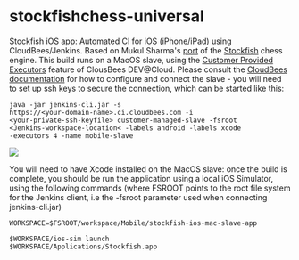 stockfishchess-universal
========================

Stockfish iOS app: Automated CI for iOS (iPhone/iPad) using CloudBees/Jenkins.  Based on Mukul Sharma's [port](https://github.com/elitecoder/stockfishchess-ios) of the [Stockfish](http://stockfishchess.org) chess engine.  This build runs on a MacOS slave, using the [Customer Provided Executors](https://wiki.cloudbees.com/bin/view/DEV/Customer+Provided+Slaves) feature of ClousBees DEV@Cloud.  Please consult the [CloudBees documentation](https://wiki.cloudbees.com/bin/view/DEV/Customer+Provided+Slaves) for how to configure and connect the slave - you will need to set up ssh keys to secure the connection, which can be started like this:

<code>java -jar jenkins-cli.jar -s https://&lt;your-domain-name&gt;.ci.cloudbees.com -i &lt;your-private-ssh-keyfile&gt; customer-managed-slave -fsroot &lt;Jenkins-workspace-location&lt; -labels android -labels xcode -executors 4 -name mobile-slave</code>

<a href="https://grandcentral.cloudbees.com/?CB_clickstart=https://raw.github.com/mqprichard/stockfishchess-universal/master/clickstart.json"><img src="https://d3ko533tu1ozfq.cloudfront.net/clickstart/deployInstantly.png"/></a>

You will need to have Xcode installed on the MacOS slave: once the build is complete, you should be run the application using a local iOS Simulator, using the following commands (where FSROOT points to the root file system for the Jenkins client, i.e the -fsroot parameter used when connecting jenkins-cli.jar)

<code>WORKSPACE=$FSROOT/workspace/Mobile/stockfish-ios-mac-slave-app</code>

<code>$WORKSPACE/ios-sim launch $WORKSPACE/Applications/Stockfish.app</code> 
